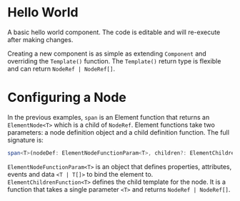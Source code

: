 # Hello World
A basic hello world component. The code is editable and will re-execute after making changes.

<script type="text/javascript" src="../scripts/docHelpers.js"></script>
<div class="example" id="helloWorld">
</div>
<script type="text/javascript">
    CreateSample("helloWorld");
</script>

Creating a new component is as simple as extending `Component` and overriding the `Template()` function. The `Template()` return type is flexible and can return `NodeRef | NodeRef[]`.

<div class="example" id="goodbyeWorld">
</div>
<script type="text/javascript">
    CreateSample("goodbyeWorld");
</script>

# Configuring a Node
In the previous examples, `span` is an Element function that returns an `ElementNode<T>` which is a child of `NodeRef`. Element functions take two parameters: a node definition object and a child definition function. The full signature is:
```typescript
span<T>(nodeDef: ElementNodeFunctionParam<T>, children?: ElementChildrenFunction<T>): ElementNode<T>
```
`ElementNodeFunctionParam<T>` is an object that defines properties, attributes, events and data `<T | T[]>` to bind the element to.  
`ElementChildrenFunction<T>` defines the child template for the node. It is a function that takes a single parameter `<T>` and returns `NodeRef | NodeRef[]`.

<div class="example" id="goodbyeWorldProps">
</div>
<script type="text/javascript">
    CreateSample("goodbyeWorldProps");
</script>
